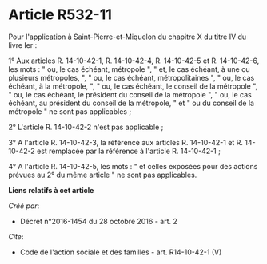 # Article R532-11

Pour l'application à Saint-Pierre-et-Miquelon du chapitre X du titre IV du livre Ier : 

1° Aux articles R. 14-10-42-1, R. 14-10-42-4, R. 14-10-42-5 et R. 14-10-42-6, les mots : " ou, le cas échéant, métropole ", "
et, le cas échéant, à une ou plusieurs métropoles, ", " ou, le cas échéant, métropolitaines ", " ou, le cas échéant, à la
métropole, ", " ou, le cas échéant, le conseil de la métropole ", " ou, le cas échéant, le président du conseil de la
métropole ", " ou, le cas échéant, au président du conseil de la métropole, " et " ou du conseil de la métropole " ne sont
pas applicables ; 

2° L'article R. 14-10-42-2 n'est pas applicable ; 

3° A l'article R. 14-10-42-3, la référence aux articles R. 14-10-42-1 et R. 14-10-42-2 est remplacée par la référence à
l'article R. 14-10-42-1 ; 

4° A l'article R. 14-10-42-5, les mots : " et celles exposées pour des actions prévues au 2° du même article " ne sont pas
applicables.

**Liens relatifs à cet article**

_Créé par_:

  - Décret n°2016-1454 du 28 octobre 2016 - art. 2

_Cite_:

  - Code de l'action sociale et des familles - art. R14-10-42-1 (V)
